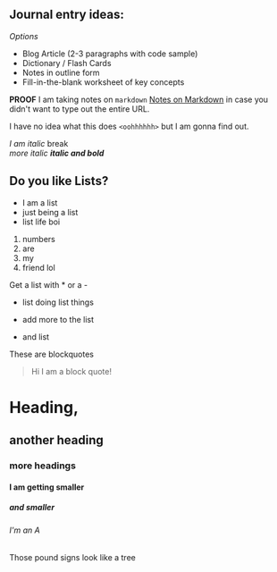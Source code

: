 ## Journal entry ideas:
_Options_

- Blog Article (2-3 paragraphs with code sample)
- Dictionary / Flash Cards
- Notes in outline form
- Fill-in-the-blank worksheet of key concepts

**PROOF** I am taking notes on `markdown`
[Notes on Markdown](https://github.com/lindseyshepard/learning-journal-repo/edit/master/notes-about-markdown) in case you didn't want to type out the entire URL.

I have no idea what this does
`<oohhhhhh>` but I am gonna find out.

_I am italic_  break  
*more italic*
**_italic and bold_**

## Do you like Lists?
- I am a list  
- just being a list  
- list life boi
1. numbers
2. are
3. my
4. friend lol

Get a list with * or a -
* list doing list things
+ add more to the list  
- and list


These are blockquotes
> Hi I am a block quote!

# Heading,
## another heading
### more headings
#### I am getting smaller
##### and smaller
###### I'm an A
Those pound signs look like a tree

<!-- I cannot be seen muahahahahhaha... -->



